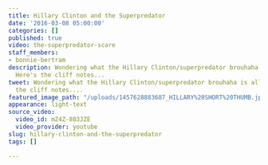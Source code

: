 ```yaml
---
title: Hillary Clinton and the Superpredator
date: '2016-03-08 05:00:00'
categories: []
published: true
video: the-superpredator-scare
staff_members:
- bonnie-bertram
description: Wondering what the Hillary Clinton/superpredator brouhaha is all about?
  Here's the cliff notes...
tweet: Wondering what the Hillary Clinton/superpredator brouhaha is all about? Here's
  the cliff notes....
featured_image_path: "/uploads/1457628883687_HILLARY%20SHORT%20THUMB.jpg"
appearance: light-text
source_video:
  video_id: mZ4Z-803JZE
  video_provider: youtube
slug: hillary-clinton-and-the-superpredator
tags: []

---
```

